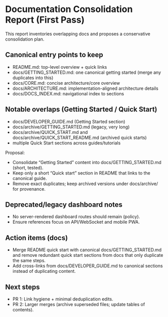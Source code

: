 # Documentation Consolidation Report (First Pass)

This report inventories overlapping docs and proposes a conservative consolidation plan.

## Canonical entry points to keep
- README.md: top-level overview + quick links
- docs/GETTING_STARTED.md: one canonical getting started (merge any duplicates into this)
- docs/CORE.md: concise architecture/core overview
- docs/ARCHITECTURE.md: implementation-aligned architecture details
- docs/DOCS_INDEX.md: navigational index to sections

## Notable overlaps (Getting Started / Quick Start)
- docs/DEVELOPER_GUIDE.md (Getting Started section)
- docs/archive/GETTING_STARTED.md (legacy, very long)
- docs/archive/QUICK_START.md and docs/archive/QUICK_START_README.md (archived quick starts)
- multiple Quick Start sections across guides/tutorials

Proposal:
- Consolidate “Getting Started” content into docs/GETTING_STARTED.md (short, tested).
- Keep only a short “Quick start” section in README that links to the canonical guide.
- Remove exact duplicates; keep archived versions under docs/archive/ for provenance.

## Deprecated/legacy dashboard notes
- No server-rendered dashboard routes should remain (policy).
- Ensure references focus on API/WebSocket and mobile PWA.

## Action items (docs)
- Merge README quick start with canonical docs/GETTING_STARTED.md and remove redundant quick start sections from docs that only duplicate the same steps.
- Add cross-links from docs/DEVELOPER_GUIDE.md to canonical sections instead of duplicating content.

## Next steps
- PR 1: Link hygiene + minimal deduplication edits.
- PR 2: Larger merges (archive superseded files; update tables of contents).
